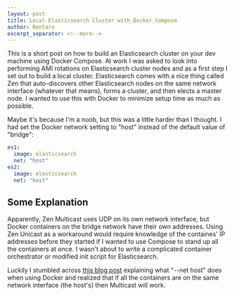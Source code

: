 ```yaml
---
layout: post
title: Local Elasticsearch Cluster with Docker Compose 
author: Rentaro
excerpt_separator: <!--more-->
---
```


This is a short post on how to build an Elasticsearch cluster on your dev machine using Docker Compose. At work I was asked to look into performing AMI rotations on Elasticsearch cluster nodes and as a first step I set out to build a local cluster. Elasticsearch comes with a nice thing called Zen that auto-discovers other Elasticsearch nodes on the same network interface (whatever that means), forms a cluster, and then elects a master node. I wanted to use this with Docker to minimize setup time as much as possible. 

<!--more-->

Maybe it's because I'm a noob, but this was a little harder than I thought. I had set the Docker network setting to "host" instead of the default value of "bridge":

```yaml
es1:
  image: elasticsearch
  net: "host"
es2:
  image: elasticsearch
  net: "host"
```

## Some Explanation

Apparently, Zen Multicast uses UDP on its own network interface, but Docker containers on the bridge network have their own addresses. Using Zen Unicast as a workaround would require knowledge of the containes' IP addresses before they started if I wanted to use Compose to stand up all the containers at once. I wasn't about to write a complicated container orchestrator or modified init script for Elasticsearch.

Luckily I stumbled across [this blog post](http://www.dasblinkenlichten.com/docker-networking-101-host-mode/) explaining what "--net host" does when using Docker and realized that if all the containers are on the same network interface (the host's) then Multicast will work.
